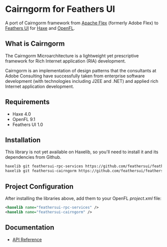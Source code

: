 # Cairngorm for Feathers UI

A port of Cairngorm framework from [Apache Flex](https://flex.apache.org/) (formerly Adobe Flex) to [Feathers UI](https://feathersui.com/) for [Haxe](https://haxe.org/) and [OpenFL](https://openfl.org/).

## What is Cairngorm

The Cairngorm Microarchitecture is a lightweight yet prescriptive framework for Rich Internet application (RIA) development.

Cairngorm is an implementation of design patterns that the consultants at Adobe Consulting have successfully taken from enterprise software development (with technologies including J2EE and .NET) and applied rich Internet application development.

## Requirements

- Haxe 4.0
- OpenFL 9.1
- Feathers UI 1.0

## Installation

This library is not yet available on Haxelib, so you'll need to install it and its dependencies from Github.

```sh
haxelib git feathersui-rpc-services https://github.com/feathersui/feathersui-rpc-services.git
haxelib git feathersui-cairngorm https://github.com/feathersui/feathersui-cairngorm.git
```

## Project Configuration

After installing the libraries above, add them to your OpenFL _project.xml_ file:

```xml
<haxelib name="feathersui-rpc-services" />
<haxelib name="feathersui-cairngorm" />
```

## Documentation

- [API Reference](https://api.feathersui.com/feathersui-cairngorm/)
